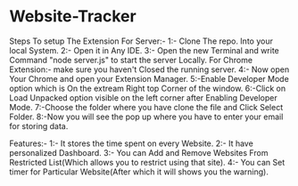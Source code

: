 # Website-Tracker
Steps To setup The Extension
For Server:-
1:- Clone The repo. Into your local System.
2:- Open it in Any IDE.
3:- Open the new Terminal and write Command "node server.js" to start the server Locally.
For Chrome Extension:-
make sure you haven't Closed the running server.
4:- Now open Your Chrome and open your Extension Manager.
5:-Enable Developer Mode option which is On the extream Right top Corner of the window.
6:-Click on Load Unpacked option visible on the left corner after Enabling Developer Mode.
7:-Choose the folder where you have clone the file and Click Select Folder.
8:-Now you will see the pop up where you have to enter your email for storing data.

Features:-
1:- It stores the time spent on every Website.
2:- It have personalized Dashboard.
3:- You can Add and Remove Websites From Restricted List(Which allows you to restrict using that site).
4:- You can Set timer for Particular Website(After which it will shows you the warning).


